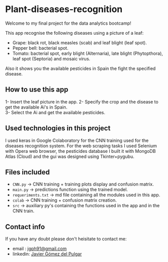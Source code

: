 # Plant-diseases-recognition

Welcome to my final project for the data analytics bootcamp!  

This app recognise the following diseases using a picture of a leaf:  
- Grape: black rot, black measles (scab) and leaf blight (leaf spot).  
- Pepper bell: bacterial spot.  
- Tomato: bacterial spot, early blight (Alternaria), late blight (Phytopthora), leaf spot (Septoria) and mosaic virus.  

Also it shows you the available pesticides in Spain the fight the specified disease.  

## How to use this app

1- Insert the leaf picture in the app.
2- Specify the crop and the disease to get the available Ai's in Spain.  
3- Select the Ai and get the available pesticides.  

## Used technologies in this project

I used keras in Google Colaboratory for the CNN training used for the diseases recognition system. For the web scraping tasks I used Selenium with Opera web browser, the pesticides database I built it with MongoDB Atlas (Cloud) and the gui was designed using Tkinter+pygubu.    

## Files included

- `CNN.py` -> CNN training + training plots display and confusion matrix.  
- `main.py` -> predictions function using the trained model.  
- `requeriments.txt` -> md file containing all the modules used in this app.
- `colab` -> CNN training + confusion matrix creation.  
- `src` -> auxiliary py's containing the functions used in the app and in the CNN train.

## Contact info

If you have any doubt please don't heisitate to contact me:

- email : jgph91@gmail.com
- linkedin:  <a href="https://www.linkedin.com/in/javier-gomez-del-pulgar/?locale=en_US">Javier Gómez del Pulgar</a>
